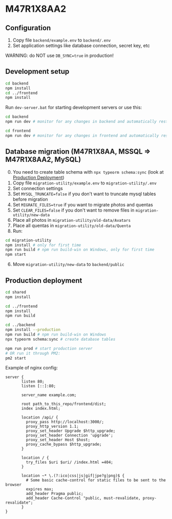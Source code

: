 # M47R1X8AA2
## Configuration
1. Copy file `backend/example.env` to `backend/.env`
2. Set application settings like database connection, secret key, etc

WARNING: do NOT use `DB_SYNC=true` in production!

## Development setup
```bash
cd backend
npm install
cd ../frontend
npm install
```
Run `dev-server.bat` for starting development servers or use this:
```bash
cd backend
npm run dev # monitor for any changes in backend and automatically restart the server
```
```bash
cd frontend
npm run dev # monitor for any changes in frontend and automatically restart the server
```

## Database migration (M47R1X8AA, MSSQL => M47R1X8AA2, MySQL)
0. You need to create table schema with `npx typeorm schema:sync` (look at [Production Deployment](#production-deployment))
1. Copy file `migration-utility/example.env` to `migration-utility/.env`
2. Set connection settings
3. Set `MYSQL_TRUNCATE=false` if you don't want to truncate mysql tables before migration
4. Set `MIGRATE_FILES=true` if you want to migrate photos and quentas
  1. Set `CLEAR_FILES=false` if you don't want to remove files in `migration-utility/new-data`
  2. Place all photos in `migration-utility/old-data/Avatars`
  3. Place all quentas in `migration-utility/old-data/Quenta`
5. Run:
```bash
cd migration-utility
npm install # only for first time
npm run build # npm run build-win on Windows, only for first time
npm start
```
6. Move `migration-utility/new-data` to `backend/public`

## Production deployment
```bash
cd shared
npm install

cd ../frontend
npm install
npm run build

cd ../backend
npm install --production
npm run build # npm run build-win on Windows
npx typeorm schema:sync # create database tables

npm run prod # start production server
# OR run it through PM2:
pm2 start
```
Example of nginx config:
```nginx
server {
       listen 80;
       listen [::]:80;

       server_name example.com;

       root path_to_this_repo/frontend/dist;
       index index.html;

       location /api/ {
         proxy_pass http://localhost:3000/;
         proxy_http_version 1.1;
         proxy_set_header Upgrade $http_upgrade;
         proxy_set_header Connection 'upgrade';
         proxy_set_header Host $host;
         proxy_cache_bypass $http_upgrade;
       }

       location / {
         try_files $uri $uri/ /index.html =404;
       }

       location ~* \.(?:ico|css|js|gif|jpe?g|png)$ {
         # Some basic cache-control for static files to be sent to the browser
         expires max;
         add_header Pragma public;
         add_header Cache-Control "public, must-revalidate, proxy-revalidate";
       }
}
```